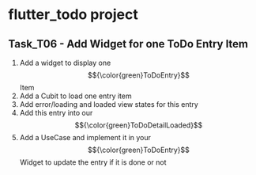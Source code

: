 # flutter_todo  project 



##  Task_T06   - Add Widget for one ToDo Entry Item

1.  Add a widget to display one $${\color{green}ToDoEntry}$$ Item
2.  Add a Cubit to load one entry item
3.  Add error/loading and loaded view states for this entry
4.  Add this entry into our $${\color{green}ToDoDetailLoaded}$$
5.  Add a UseCase and implement it in your $${\color{green}ToDoEntry}$$  Widget to update the entry if it is done or not
